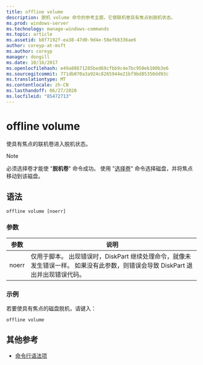 ```yaml
---
title: offline volume
description: 脱机 volume 命令的参考主题，它使联机卷具有焦点到脱机状态。
ms.prod: windows-server
ms.technology: manage-windows-commands
ms.topic: article
ms.assetid: b8f7192f-ea38-47d0-9d4e-58ef68336ae6
author: coreyp-at-msft
ms.author: coreyp
manager: dongill
ms.date: 10/16/2017
ms.openlocfilehash: e49a88671285bed69cfbb9c4e7bc950eb100b3e6
ms.sourcegitcommit: 771db070a3a924c8265944e21bf9bd85350dd93c
ms.translationtype: MT
ms.contentlocale: zh-CN
ms.lasthandoff: 06/27/2020
ms.locfileid: "85472713"
---
```

# <a name="offline-volume"></a>offline volume

使具有焦点的联机卷进入脱机状态。

> [!NOTE]
> 必须选择卷才能使 "**脱机卷**" 命令成功。 使用 "[选择卷](select-volume.md)" 命令选择磁盘，并将焦点移动到该磁盘。

## <a name="syntax"></a>语法

```
offline volume [noerr]
```

### <a name="parameters"></a>参数

| 参数 | 说明 |
| --------- | ----------- |
| noerr | 仅用于脚本。 出现错误时，DiskPart 继续处理命令，就像未发生错误一样。 如果没有此参数，则错误会导致 DiskPart 退出并出现错误代码。 |

### <a name="examples"></a>示例

若要使具有焦点的磁盘脱机，请键入：

```
offline volume
```

## <a name="additional-references"></a>其他参考

- [命令行语法项](command-line-syntax-key.md)
